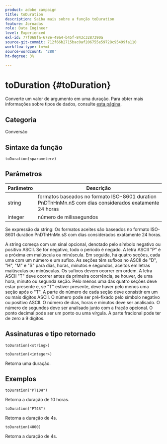 ```yaml
---
product: adobe campaign
title: toDuration
description: Saiba mais sobre a função toDuration
feature: Jornadas
role: Data Engineer
level: Experienced
exl-id: 77f068fa-678e-49a4-b45f-843c3287390a
source-git-commit: 712f66b2715bac0af206755e59728c95499fa110
workflow-type: tm+mt
source-wordcount: '280'
ht-degree: 3%

---
```


# toDuration {#toDuration}

Converte um valor de argumento em uma duração. Para obter mais informações sobre tipos de dados, consulte [esta página](../expression/data-types.md).

## Categoria

Conversão

## Sintaxe da função

`toDuration(<parameter>)`

## Parâmetros

| Parâmetro | Descrição |
|--- |--- |
| string | formatos baseados no formato ISO-8601 duration PnDTnHnMn.nS com dias considerados exatamente 24 horas |
| integer | número de milissegundos |

Se expressão da string: Os formatos aceites são baseados no formato ISO-8601 duration PnDTnHnMn.sS com dias considerados exatamente 24 horas.

A string começa com um sinal opcional, denotado pelo símbolo negativo ou positivo ASCII. Se for negativo, todo o período é negado. A letra ASCII &quot;P&quot; é a próxima em maiúscula ou minúscula. Em seguida, há quatro seções, cada uma com um número e um sufixo. As seções têm sufixos no ASCII de &quot;D&quot;, &quot;H&quot;, &quot;M&quot; e &quot;S&quot; para dias, horas, minutos e segundos, aceitos em letras maiúsculas ou minúsculas. Os sufixos devem ocorrer em ordem. A letra ASCII &quot;T&quot; deve ocorrer antes da primeira ocorrência, se houver, de uma hora, minuto ou segunda seção. Pelo menos uma das quatro seções deve estar presente e, se &quot;T&quot; estiver presente, deve haver pelo menos uma seção após o &quot;T&quot;. A parte do número de cada seção deve consistir em um ou mais dígitos ASCII. O número pode ser pré-fixado pelo símbolo negativo ou positivo ASCII. O número de dias, horas e minutos deve ser analisado. O número de segundos deve ser analisado junto com a fração opcional. O ponto decimal pode ser um ponto ou uma vírgula. A parte fracional pode ter de zero a 9 dígitos.

## Assinaturas e tipo retornado

`toDuration(<string>)`

`toDuration(<integer>)`

Retorna uma duração.

## Exemplos

`toDuration("PT10H")`

Retorna a duração de 10 horas.

`toDuration("PT4S")`

Retorna a duração de 4s.

`toDuration(4000)`

Retorna a duração de 4s.
